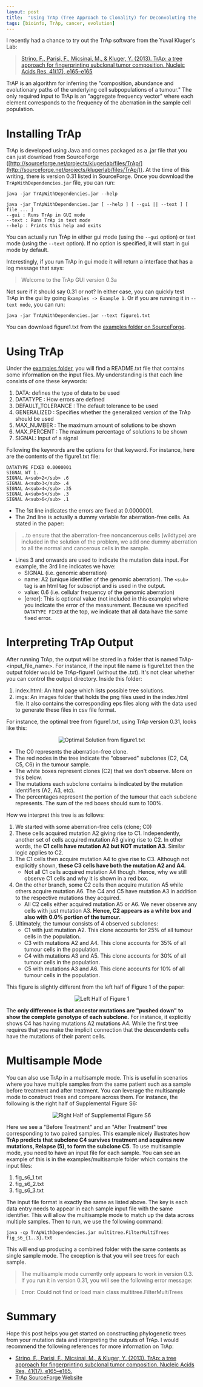 ```yaml
---
layout: post
title:  "Using TrAp (Tree Approach to Clonality) for Deconvoluting the Evolutionary Patterns Underlying a Tumour"
tags: [bioinfo, TrAp, cancer, evolution]
---
```


I recently had a chance to try out the TrAp software from the Yuval Kluger's Lab:

> [Strino, F., Parisi, F., Micsinai, M., & Kluger, Y. (2013). TrAp: a tree approach for fingerprinting subclonal tumor composition. Nucleic Acids Res, 41(17), e165–e165](http://www.ncbi.nlm.nih.gov/pubmed/23892400)

TrAP is an algorithm for inferring the "composition, abundance and evolutionary paths of the underlying cell subpopulations of a tumour." The only required input to TrAp is an "aggregate frequency vector" where each element corresponds to the frequency of the aberration in the sample cell population.

# Installing TrAp

TrAp is developed using Java and comes packaged as a .jar file that you can just download from SourceForge ([http://sourceforge.net/projects/klugerlab/files/TrAp/](http://sourceforge.net/projects/klugerlab/files/TrAp/)). At the time of this writing, there is version 0.31 listed in SourceForge. Once you download the `TrApWithDependencies.jar` file, you can run:

```
java -jar TrApWithDependencies.jar --help

java -jar TrApWithDependencies.jar [ --help ] [ --gui || --text ] [ file ... ]
--gui : Runs TrAp in GUI mode
--text : Runs TrAp in text mode
--help : Prints this help and exits
```

You can actually run TrAp in either gui mode (using the `--gui` option) or text mode (using the `--text` option). If no option is specified, it will start in gui mode by default.

Interestingly, if you run TrAp in gui mode it will return a interface that has a log message that says:

> Welcome to the TrAp GUI version 0.3a

Not sure if it should say 0.31 or not? In either case, you can quickly test TrAp in the gui by going `Examples -> Example 1`. Or if you are running it in `--text mode`, you can run:

```
java -jar TrApWithDependencies.jar --text figure1.txt
```

You can download figure1.txt from the [examples folder on SourceForge](https://sourceforge.net/projects/klugerlab/files/TrAp/examples/).

# Using TrAp

Under the [examples folder](https://sourceforge.net/projects/klugerlab/files/TrAp/examples/), you will find a README.txt file that contains some information on the input files. My understanding is that each line consists of one these keywords:

1. DATA: defines the type of data to be used
1. DATATYPE : How errors are defined
1. DEFAULT_TOLERANCE : The default tolerance to be used
1. GENERALIZED : Specifies whether the generalized version of the TrAp should be used
1. MAX_NUMBER : The maximum amount of solutions to be shown
1. MAX_PERCENT : The maximum percentage of solutions to be shown
1. SIGNAL: Input of a signal

Following the keywords are the options for that keyword. For instance, here are the contents of the figure1.txt file:

```
DATATYPE FIXED 0.0000001
SIGNAL WT 1.
SIGNAL A<sub>2</sub> .6
SIGNAL A<sub>3</sub> .4
SIGNAL A<sub>4</sub> .35
SIGNAL A<sub>5</sub> .3
SIGNAL A<sub>6</sub> .1
```

* The 1st line indicates the errors are fixed at 0.0000001.
* The 2nd line is actually a dummy variable for aberration-free cells. As stated in the paper:

> ...to ensure that the aberration-free noncancerous cells (wildtype) are included in the solution of the problem, we add one dummy aberration to all the normal and cancerous cells in the sample.

* Lines 3 and onwards are used to indicate the mutation data input. For example, the 3rd line indicates we have:
    + SIGNAL (i.e. genomic aberration)
    + name: A2 (unique identifier of the genomic aberration). The `<sub>` tag is an html tag for subscript and is used in the output.
    + value: 0.6 (i.e. cellular frequency of the genomic aberration)
    + [error]: This is optional value (not included in this example) where you indicate the error of the measurement. Because we specified `DATATYPE FIXED` at the top, we indicate that all data have the same fixed error.

# Interpreting TrAp Output

After running TrAp, the output will be stored in a folder that is named TrAp-<input_file_name>. For instance, if the input file name is figure1.txt then the output folder would be TrAp-figure1 (without the .txt). It's not clear whether you can control the output directory. Inside this folder:

1. index.html: An html page which lists possible tree solutions.
1. imgs: An images folder that holds the png files used in the index.html file. It also contains the corresponding eps files along with the data used to generate these files in csv file format.

For instance, the optimal tree from figure1.txt, using TrAp version 0.31, looks like this:

<p align="middle">
<img src="{{ site.url }}/assets/TrAp-single-sample-output-F1.png", alt = "Optimal Solution from figure1.txt" />
</p>

* The C0 represents the aberration-free clone.
* The red nodes in the tree indicate the "observed" subclones (C2, C4, C5, C6) in the tumour sample.
* The white boxes represent clones (C2) that we don't observe. More on this below.
* The mutations each subclone contains is indicated by the mutation identifiers (A2, A3, etc).
* The percentages represent the portion of the tumour that each subclone represents. The sum of the red boxes should sum to 100%.

How we interpret this tree is as follows:

1. We started with some aberration-free cells (clone; C0)
1. These cells acquired mutation A2 giving rise to C1. Independently, another set of cells acquired mutation A3 giving rise to C2. In other words, the **C1 cells have mutation A2 but NOT mutation A3**. Similar logic applies to C2.
1. The C1 cells then acquire mutation A4 to give rise to C3. Although not explicitly shown, **these C3 cells have both the mutation A2 and A4.**
    * Not all C1 cells acquired mutation A4 though. Hence, why we still observe C1 cells and why it is shown in a red box.
1. On the other branch, some C2 cells then acquire mutation A5 while others acquire mutation A6. The C4 and C5 have mutation A3 in addition to the respective mutations they acquired.
    * All C2 cells either acquired mutation A5 or A6. We never observe any cells with just mutation A3. **Hence, C2 appears as a white box and also with 0.0% portion of the tumour.**
1. Ultimately, the tumour consists of 4 observed subclones:
    * C1 with just mutation A2. This clone accounts for 25% of all tumour cells in the population.
    * C3 with mutations A2 and A4. This clone accounts for 35% of all tumour cells in the population.
    * C4 with mutations A3 and A5. This clone accounts for 30% of all tumour cells in the population.
    * C5 with mutations A3 and A6. This clone accounts for 10% of all tumour cells in the population.

This figure is slightly different from the left half of Figure 1 of the paper:

<p align="middle">
<img src="{{ site.url }}/assets/TrAp-F1.png", alt = "Left Half of Figure 1" />
</p>

The **only difference is that ancestor mutations are "pushed down" to show the complete genotype of each subclone.** For instance, it explicitly shows C4 has having mutations A2 mutations A4. While the first tree requires that you make the implicit connection that the descendents cells have the mutations of their parent cells.

# Multisample Mode

You can also use TrAp in a multisample mode. This is useful in scenarios where you have multiple samples from the same patient such as a sample before treatment and after treatment. You can leverage the multisample mode to construct trees and compare across them. For instance, the following is the right half of Supplemental Figure S6:

<p align="middle">
<img src="{{ site.url }}/assets/TrAp-multi-sample-output-S6.png", alt = "Right Half of Supplemental Figure S6" />
</p>

Here we see a "Before Treatment" and an "After Treatment" tree corresponding to two paired samples. This example nicely illustrates how **TrAp predicts that subclone C4 survives treatment and acquires new mutations, Relapse (5), to form the subclone C5.** To use multisample mode, you need to have an input file for each sample. You can see an example of this is in the examples/multisample folder which contains the input files:

1. fig\_s6\_1.txt
1. fig\_s6\_2.txt
1. fig\_s6\_3.txt

The input file format is exactly the same as listed above. The key is each data entry needs to appear in each sample input file with the same identifier. This will allow the multisample mode to match up the data across multiple samples. Then to run, we use the following command:

```
java -cp TrApWithDependencies.jar multitree.FilterMultiTrees fig_s6_{1..3}.txt
```

This will end up producing a combined folder with the same contents as single sample mode. The exception is that you will see trees for each sample.

> The multisample mode currently only appears to work in version 0.3. If you run it in version 0.31, you will see the following error message:

> Error: Could not find or load main class multitree.FilterMultiTrees

# Summary

Hope this post helps you get started on constructing phylogenetic trees from your mutation data and interpreting the outputs of TrAp. I would recommend the following references for more information on TrAp:

* [Strino, F., Parisi, F., Micsinai, M., & Kluger, Y. (2013). TrAp: a tree approach for fingerprinting subclonal tumor composition. Nucleic Acids Res, 41(17), e165–e165.](http://www.ncbi.nlm.nih.gov/pubmed/23892400)
* [TrAp SourceForge Website](https://sourceforge.net/projects/klugerlab/files/TrAp/)
